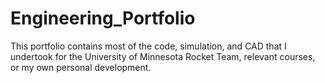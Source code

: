 # Engineering_Portfolio
This portfolio contains most of the code, simulation, and CAD that I undertook for the University of Minnesota Rocket Team, relevant courses, or my own personal development. 
